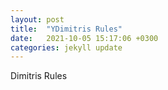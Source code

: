 ```yaml
---
layout: post
title:  "YDimitris Rules"
date:   2021-10-05 15:17:06 +0300
categories: jekyll update
---
```

Dimitris Rules
